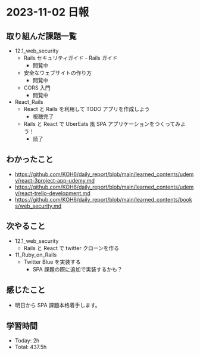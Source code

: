 # 2023-11-02 日報

## 取り組んだ課題一覧

- 12.1_web_security
  - Rails セキュリティガイド - Rails ガイド
    - 閲覧中
  - 安全なウェブサイトの作り方
    - 閲覧中
  - CORS 入門
    - 閲覧中
- React_Rails
  - React と Rails を利用して TODO アプリを作成しよう
    - 視聴完了
  - Rails と React で UberEats 風 SPA アプリケーションをつくってみよう！
    - 読了

## わかったこと

- https://github.com/KOH6/daily_report/blob/main/learned_contents/udemy/react-3project-app-udemy.md
- https://github.com/KOH6/daily_report/blob/main/learned_contents/udemy/react-trello-development.md
- https://github.com/KOH6/daily_report/blob/main/learned_contents/books/web_security.md

## 次やること

- 12.1_web_security
  - Rails と React で twitter クローンを作る
- 11_Ruby_on_Rails
  - Twitter Blue を実装する
    - SPA 課題の際に追加で実装するかも？

## 感じたこと

- 明日から SPA 課題本格着手します。

## 学習時間

- Today: 2h
- Total: 437.5h

